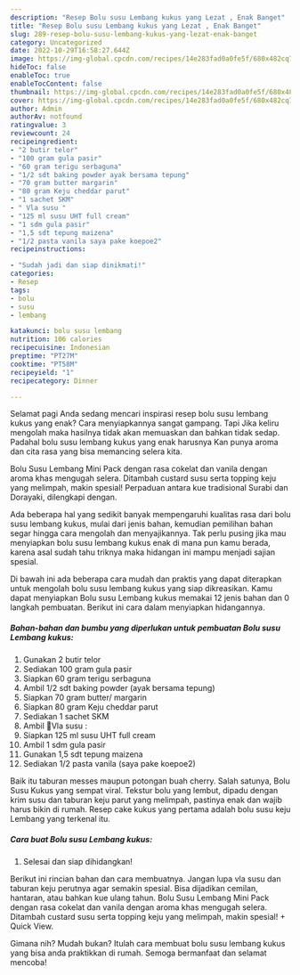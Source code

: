 ```yaml
---
description: "Resep Bolu susu Lembang kukus yang Lezat , Enak Banget"
title: "Resep Bolu susu Lembang kukus yang Lezat , Enak Banget"
slug: 289-resep-bolu-susu-lembang-kukus-yang-lezat-enak-banget
category: Uncategorized
date: 2022-10-29T16:58:27.644Z
image: https://img-global.cpcdn.com/recipes/14e283fad0a0fe5f/680x482cq70/bolu-susu-lembang-kukus-foto-resep-utama.jpg
hideToc: false
enableToc: true
enableTocContent: false
thumbnail: https://img-global.cpcdn.com/recipes/14e283fad0a0fe5f/680x482cq70/bolu-susu-lembang-kukus-foto-resep-utama.jpg
cover: https://img-global.cpcdn.com/recipes/14e283fad0a0fe5f/680x482cq70/bolu-susu-lembang-kukus-foto-resep-utama.jpg
author: Admin
authorAv: notfound
ratingvalue: 3
reviewcount: 24
recipeingredient:
- "2 butir telor"
- "100 gram gula pasir"
- "60 gram terigu serbaguna"
- "1/2 sdt baking powder ayak bersama tepung"
- "70 gram butter margarin"
- "80 gram Keju cheddar parut"
- "1 sachet SKM"
- " Vla susu "
- "125 ml susu UHT full cream"
- "1 sdm gula pasir"
- "1,5 sdt tepung maizena"
- "1/2 pasta vanila saya pake koepoe2"
recipeinstructions:

- "Sudah jadi dan siap dinikmati!"
categories:
- Resep
tags:
- bolu
- susu
- lembang

katakunci: bolu susu lembang 
nutrition: 106 calories
recipecuisine: Indonesian
preptime: "PT27M"
cooktime: "PT58M"
recipeyield: "1"
recipecategory: Dinner

---
```



Selamat pagi Anda sedang mencari inspirasi resep bolu susu lembang kukus yang enak? Cara menyiapkannya sangat gampang. Tapi Jika keliru mengolah maka hasilnya tidak akan memuaskan dan bahkan tidak sedap. Padahal bolu susu lembang kukus yang enak harusnya Kan punya aroma dan cita rasa yang bisa memancing selera kita.


Bolu Susu Lembang Mini Pack dengan rasa cokelat dan vanila dengan aroma khas mengugah selera. Ditambah custard susu serta topping keju yang melimpah, makin spesial! Perpaduan antara kue tradisional Surabi dan Dorayaki, dilengkapi dengan.

Ada beberapa hal yang sedikit banyak mempengaruhi kualitas rasa dari bolu susu lembang kukus, mulai dari jenis bahan, kemudian pemilihan bahan segar hingga cara mengolah dan menyajikannya. Tak perlu pusing jika mau menyiapkan bolu susu lembang kukus enak di mana pun kamu berada, karena asal sudah tahu triknya maka hidangan ini mampu menjadi sajian spesial.


Di bawah ini ada beberapa cara mudah dan praktis yang dapat diterapkan untuk mengolah bolu susu lembang kukus yang siap dikreasikan. Kamu dapat menyiapkan Bolu susu Lembang kukus memakai 12 jenis bahan dan 0 langkah pembuatan. Berikut ini cara dalam menyiapkan hidangannya.

<!--inarticleads1-->

##### Bahan-bahan dan bumbu yang diperlukan untuk pembuatan Bolu susu Lembang kukus:

1. Gunakan 2 butir telor
1. Sediakan 100 gram gula pasir
1. Siapkan 60 gram terigu serbaguna
1. Ambil 1/2 sdt baking powder (ayak bersama tepung)
1. Siapkan 70 gram butter/ margarin
1. Siapkan 80 gram Keju cheddar parut
1. Sediakan 1 sachet SKM
1. Ambil  🌻Vla susu :
1. Siapkan 125 ml susu UHT full cream
1. Ambil 1 sdm gula pasir
1. Gunakan 1,5 sdt tepung maizena
1. Sediakan 1/2 pasta vanila (saya pake koepoe2)


Baik itu taburan messes maupun potongan buah cherry. Salah satunya, Bolu Susu Kukus yang sempat viral. Tekstur bolu yang lembut, dipadu dengan krim susu dan taburan keju parut yang melimpah, pastinya enak dan wajib harus bikin di rumah. Resep cake kukus yang pertama adalah bolu susu keju Lembang yang terkenal itu. 

<!--inarticleads2-->

##### Cara buat Bolu susu Lembang kukus:


1. Selesai dan siap dihidangkan!

Berikut ini rincian bahan dan cara membuatnya. Jangan lupa vla susu dan taburan keju perutnya agar semakin spesial. Bisa dijadikan cemilan, hantaran, atau bahkan kue ulang tahun. Bolu Susu Lembang Mini Pack dengan rasa cokelat dan vanila dengan aroma khas mengugah selera. Ditambah custard susu serta topping keju yang melimpah, makin spesial! + Quick View. 

Gimana nih? Mudah bukan? Itulah cara membuat bolu susu lembang kukus yang bisa anda praktikkan di rumah. Semoga bermanfaat dan selamat mencoba!
